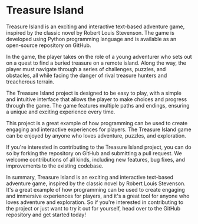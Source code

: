 # Treasure Island

Treasure Island is an exciting and interactive text-based adventure game, inspired by the classic novel by Robert Louis Stevenson. The game is developed using Python programming language and is available as an open-source repository on GitHub.

In the game, the player takes on the role of a young adventurer who sets out on a quest to find a buried treasure on a remote island. Along the way, the player must navigate through a series of challenges, puzzles, and obstacles, all while facing the danger of rival treasure hunters and treacherous terrain.

The Treasure Island project is designed to be easy to play, with a simple and intuitive interface that allows the player to make choices and progress through the game. The game features multiple paths and endings, ensuring a unique and exciting experience every time.

This project is a great example of how programming can be used to create engaging and interactive experiences for players. The Treasure Island game can be enjoyed by anyone who loves adventure, puzzles, and exploration.

If you're interested in contributing to the Treasure Island project, you can do so by forking the repository on GitHub and submitting a pull request. We welcome contributions of all kinds, including new features, bug fixes, and improvements to the existing codebase.

In summary, Treasure Island is an exciting and interactive text-based adventure game, inspired by the classic novel by Robert Louis Stevenson. It's a great example of how programming can be used to create engaging and immersive experiences for players, and it's a great tool for anyone who loves adventure and exploration. So if you're interested in contributing to the project or just want to try it out for yourself, head over to the GitHub repository and get started today!